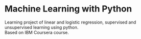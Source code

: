 # Machine Learning with Python  
Learning project of linear and logistic regression, supervised and unsupervised learning using python.  
Based on IBM Coursera course.  
